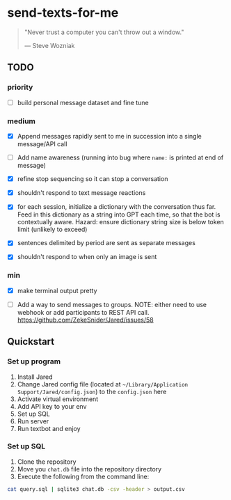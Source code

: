 # send-texts-for-me

> "Never trust a computer you can't throw out a window."
>
> — Steve Wozniak

## TODO

### priority

- [ ] build personal message dataset and fine tune

### medium

- [x] Append messages rapidly sent to me in succession into a single message/API call

- [ ] Add name awareness (running into bug where `name:` is printed at end of message)

- [x] refine stop sequencing so it can stop a conversation

- [x] shouldn't respond to text message reactions

- [x] for each session, initialize a dictionary with the conversation thus far. Feed in this dictionary as a string into GPT each time, so that the bot is contextually aware. Hazard: ensure dictionary string size is below token limit (unlikely to exceed)

- [x] sentences delimited by period are sent as separate messages

- [x] shouldn't respond to when only an image is sent

### min

- [x] make terminal output pretty

- [ ] Add a way to send messages to groups. NOTE: either need to use webhook or add participants to REST API call. <https://github.com/ZekeSnider/Jared/issues/58>

## Quickstart

### Set up program

1. Install Jared
2. Change Jared config file (located at `~/Library/Application Support/Jared/config.json`) to the `config.json` here
3. Activate virtual environment
4. Add API key to your env
5. Set up SQL
6. Run server
7. Run textbot and enjoy

### Set up SQL

1. Clone the repository
2. Move you `chat.db` file into the repository directory
3. Execute the following from the command line:

```bash
cat query.sql | sqlite3 chat.db -csv -header > output.csv
```
